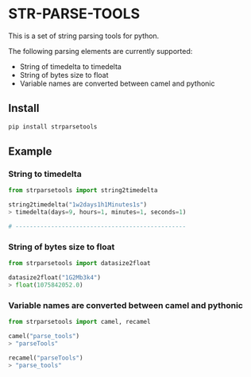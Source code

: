 # STR-PARSE-TOOLS

This is a set of string parsing tools for python.

The following parsing elements are currently supported:

- String of timedelta to timedelta
- String of bytes size to float
- Variable names are converted between camel and pythonic

## Install

```bash
pip install strparsetools
```

## Example

### String to timedelta

```python
from strparsetools import string2timedelta

string2timedelta("1w2days1h1Minutes1s")
> timedelta(days=9, hours=1, minutes=1, seconds=1)

# ------------------------------------------------

```

### String of bytes size to float

```python
from strparsetools import datasize2float

datasize2float("1G2Mb3k4")
> float(1075842052.0)
```

### Variable names are converted between camel and pythonic

```python
from strparsetools import camel, recamel

camel("parse_tools")
> "parseTools"

recamel("parseTools")
> "parse_tools"
```

